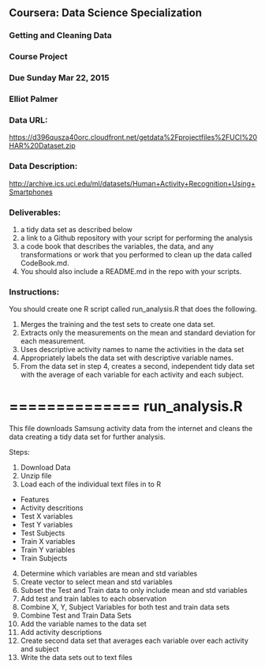 ## Coursera: Data Science Specialization
### Getting and Cleaning Data
### Course Project
### Due Sunday Mar 22, 2015
### Elliot Palmer

### Data URL:
 https://d396qusza40orc.cloudfront.net/getdata%2Fprojectfiles%2FUCI%20HAR%20Dataset.zip

### Data Description:
 http://archive.ics.uci.edu/ml/datasets/Human+Activity+Recognition+Using+Smartphones

### Deliverables:
 1. a tidy data set as described below
 2. a link to a Github repository with your script for performing the analysis
 3. a code book that describes the variables, the data, and any transformations or work that you performed 
    to clean up the data called CodeBook.md. 
 4. You should also include a README.md in the repo with your scripts.

### Instructions:
 You should create one R script called run_analysis.R that does the following.
 
 1. Merges the training and the test sets to create one data set.
 2. Extracts only the measurements on the mean and standard deviation for each measurement. 
 3. Uses descriptive activity names to name the activities in the data set
 4. Appropriately labels the data set with descriptive variable names. 
 5. From the data set in step 4, creates a second, independent tidy data set with the average of each variable for each activity and each subject.

==============
run_analysis.R
==============

This file downloads Samsung activity data from the internet and cleans the data creating a tidy data set for further analysis.

Steps:

1. Download Data
2. Unzip file
3. Load each of the individual text files in to R
  + Features
  + Activity descritions
  + Test X variables
  + Test Y variables
  + Test Subjects
  + Train X variables
  + Train Y variables
  + Train Subjects
4. Determine which variables are mean and std variables
5. Create vector to select mean and std variables
6. Subset the Test and Train data to only include mean and std variables
7. Add test and train lables to each observation
8. Combine X, Y, Subject Variables for both test and train data sets
9. Combine Test and Train Data Sets
10. Add the variable names to the data set
11. Add activity descriptions
12. Create second data set that averages each variable over each activity and subject
13. Write the data sets out to text files



  
